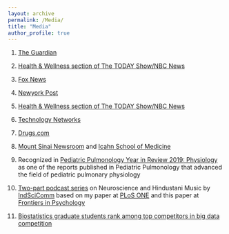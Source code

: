 ```yaml
---
layout: archive
permalink: /Media/
title: "Media"
author_profile: true
---
```


1. <span style ="color:blue">[The Guardian](https://www.theguardian.com/environment/2023/apr/06/forever-chemicals-infertility-women-pfas-blood)</span>

2. <span style ="color:blue">[Health & Wellness section of The TODAY Show/NBC News](https://www.today.com/health/womens-health/causes-infertility-pfas-forever-chemicals-rcna76528)</span>

3. <span style ="color:blue">[Fox News](https://www.foxnews.com/health/chemicals-water-household-objects-shown-reduce-fertility-women-study)</span>

4. <span style ="color:blue">[Newyork Post](https://nypost.com/2023/03/21/inescapable-forever-chemicals-hurt-pregnancy-odds-warning-to-women/)</span> 

5. <span style ="color:blue">[Health & Wellness section of The TODAY Show/NBC News](https://www.today.com/health/pfas-exposure-utero-may-rising-rates-liver-disease-kids-study-finds-rcna37328)</span>

6. <span style ="color:blue">[Technology Networks](https://www.technologynetworks.com/tn/news/prenatal-chemical-exposure-associated-with-rising-liver-disease-in-children-363458)</span>

7.  <span style ="color:blue">[Drugs.com](https://www.drugs.com/news/persistent-fluorinated-chemicals-tied-higher-risk-inflammatory-bowel-117062.html)</span>

8. <span style ="color:blue">[Mount Sinai Newsroom](https://www.mountsinai.org/about/newsroom/2022/prenatal-exposure-to-chemicals-in-consumer-and-industrial-products-is-associated-with-rising-liver-disease-in-children)</span> and <span style ="color:blue">[Icahn School of Medicine](https://www.youtube.com/watch?v=gaiKVC2R_yA)</span>

9. Recognized in <span style ="color:blue"> [Pediatric Pulmonology Year in Review 2019: Physiology](https://pubmed.ncbi.nlm.nih.gov/32729952/)</span> as one of the reports published in Pediatric Pulmonology that advanced the field of pediatric pulmonary physiology

10. <span style ="color:blue"> [Two-part podcast series](https://indscicomm.blog/podcast/emotions-hindustani-music-part-2/)</span> on Neuroscience and Hindustani Music by <span style ="color:blue"> [IndSciComm](https://indscicomm.blog/)</span> based on my paper at <span style ="color:blue"> [PLoS ONE](https://doi.org/10.1371/journal.pone.0222380)</span> and this paper at <span style ="color:blue"> [Frontiers in Psychology
](https://www.frontiersin.org/articles/10.3389/fpsyg.2015.00513/full)</span>

11. <span style = "color:blue">[Biostatistics graduate students rank among top competitors in big data competition](https://pennstatehealthnews.org/topics/biostatistics-grad-students-big-data/)
